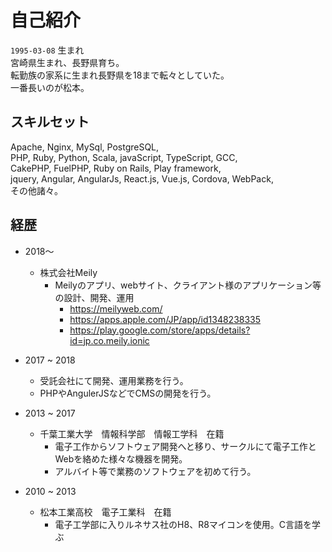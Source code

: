# 自己紹介

`1995-03-08` 生まれ  
宮崎県生まれ、長野県育ち。  
転勤族の家系に生まれ長野県を18まで転々としていた。  
一番長いのが松本。  


## スキルセット
Apache, Nginx, MySql, PostgreSQL,  
PHP, Ruby, Python, Scala, javaScript, TypeScript, GCC,  
CakePHP, FuelPHP, Ruby on Rails, Play framework,  
jquery, Angular, AngularJs, React.js, Vue.js, Cordova, WebPack,  
その他諸々。

## 経歴


- 2018〜
  - 株式会社Meily
    - Meilyのアプリ、webサイト、クライアント様のアプリケーション等の設計、開発、運用
      - https://meilyweb.com/
      - https://apps.apple.com/JP/app/id1348238335
      - https://play.google.com/store/apps/details?id=jp.co.meily.ionic


- 2017 ~ 2018
  - 受託会社にて開発、運用業務を行う。
  - PHPやAngulerJSなどでCMSの開発を行う。


- 2013 ~ 2017
  - 千葉工業大学　情報科学部　情報工学科　在籍
    - 電子工作からソフトウェア開発へと移り、サークルにて電子工作とWebを絡めた様々な機器を開発。
    - アルバイト等で業務のソフトウェアを初めて行う。


- 2010 ~ 2013
  - 松本工業高校　電子工業科　在籍
    - 電子工学部に入りルネサス社のH8、R8マイコンを使用。C言語を学ぶ
